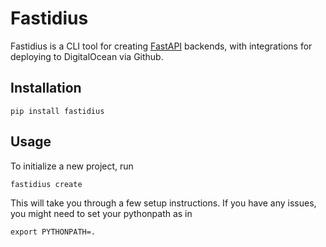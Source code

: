 # Fastidius


Fastidius is a CLI tool for creating [FastAPI](https://fastapi.tiangolo.com) backends, with integrations for deploying to DigitalOcean via Github.


## Installation

```
pip install fastidius
```

## Usage

To initialize a new project, run

```
fastidius create
```

This will take you through a few setup instructions.
If you have any issues, you might need to set
your pythonpath as in
```
export PYTHONPATH=.
```
